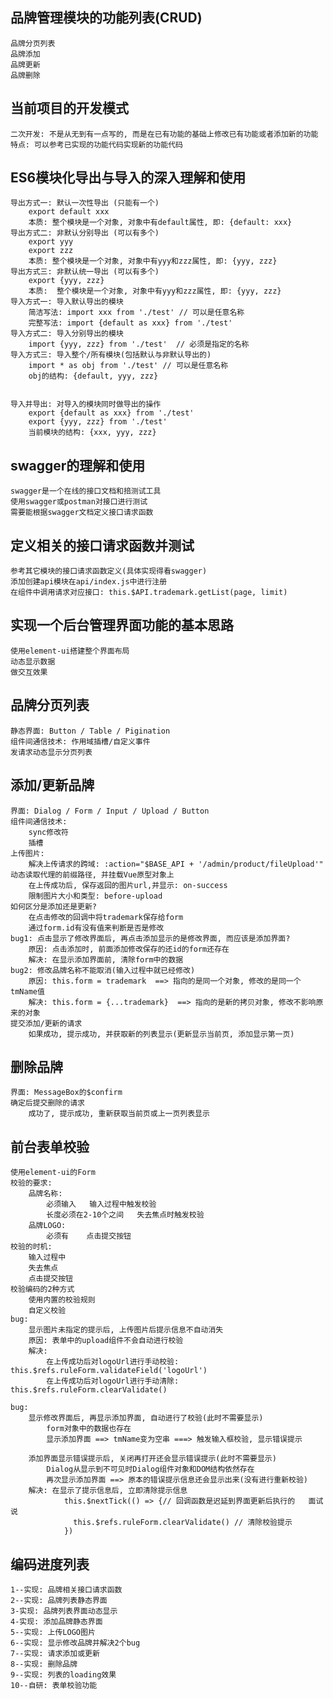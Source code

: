 ## 品牌管理模块的功能列表(CRUD)
	品牌分页列表
	品牌添加
	品牌更新
	品牌删除

## 当前项目的开发模式
	二次开发: 不是从无到有一点写的, 而是在已有功能的基础上修改已有功能或者添加新的功能 
	特点: 可以参考已实现的功能代码实现新的功能代码

## ES6模块化导出与导入的深入理解和使用
	导出方式一: 默认一次性导出 (只能有一个)
		export default xxx
		本质: 整个模块是一个对象, 对象中有default属性, 即: {default: xxx}
	导出方式二: 非默认分别导出 (可以有多个)
		export yyy
		export zzz
		本质: 整个模块是一个对象, 对象中有yyy和zzz属性, 即: {yyy, zzz}
	导出方式三: 非默认统一导出 (可以有多个)
		export {yyy, zzz}
		本质:  整个模块是一个对象, 对象中有yyy和zzz属性, 即: {yyy, zzz}  
	导入方式一: 导入默认导出的模块
		简洁写法: import xxx from './test' // 可以是任意名称
		完整写法: import {default as xxx} from './test'
	导入方式二: 导入分别导出的模块
		import {yyy, zzz} from './test'  // 必须是指定的名称
	导入方式三: 导入整个/所有模块(包括默认与非默认导出的)
		import * as obj from './test' // 可以是任意名称
		obj的结构: {default, yyy, zzz}

	
	导入并导出: 对导入的模块同时做导出的操作
		export {default as xxx} from './test'
		export {yyy, zzz} from './test'
		当前模块的结构: {xxx, yyy, zzz}

## swagger的理解和使用
	swagger是一个在线的接口文档和掊测试工具
	使用swagger或postman对接口进行测试
	需要能根据swagger文档定义接口请求函数

## 定义相关的接口请求函数并测试
	参考其它模块的接口请求函数定义(具体实现得看swagger)
	添加创建api模块在api/index.js中进行注册
	在组件中调用请求对应接口: this.$API.trademark.getList(page, limit)

## 实现一个后台管理界面功能的基本思路
	使用element-ui搭建整个界面布局
	动态显示数据
	做交互效果

## 品牌分页列表
	静态界面: Button / Table / Pigination
	组件间通信技术: 作用域插槽/自定义事件
	发请求动态显示分页列表

## 添加/更新品牌
	界面: Dialog / Form / Input / Upload / Button
	组件间通信技术: 
		sync修改符
		插槽
	上传图片:
		解决上传请求的跨域: :action="$BASE_API + '/admin/product/fileUpload'"  动态读取代理的前缀路径, 并挂载Vue原型对象上
		在上传成功后, 保存返回的图片url,并显示: on-success
		限制图片大小和类型: before-upload
	如何区分是添加还是更新?
		在点击修改的回调中将trademark保存给form
		通过form.id有没有值来判断是否是修改
	bug1: 点击显示了修改界面后, 再点击添加显示的是修改界面, 而应该是添加界面?
		原因: 点击添加时, 前面添加修改保存的还id的form还存在
		解决: 在显示添加界面前, 清除form中的数据
	bug2: 修改品牌名称不能取消(输入过程中就已经修改)
		原因: this.form = trademark  ==> 指向的是同一个对象, 修改的是同一个tmName值
		解决: this.form = {...trademark}  ==> 指向的是新的拷贝对象, 修改不影响原来的对象
	提交添加/更新的请求
		如果成功, 提示成功, 并获取新的列表显示(更新显示当前页, 添加显示第一页)
		

## 删除品牌
	界面: MessageBox的$confirm
	确定后提交删除的请求
		成功了, 提示成功, 重新获取当前页或上一页列表显示

## 前台表单校验
	使用element-ui的Form
	校验的要求:
		品牌名称:
			必须输入   输入过程中触发校验
			长度必须在2-10个之间   失去焦点时触发校验
		品牌LOGO:
			必须有    点击提交按钮
	校验的时机:
		输入过程中
		失去焦点
		点击提交按钮
	校验编码的2种方式
		使用内置的校验规则
		自定义校验
	bug: 
		显示图片未指定的提示后, 上传图片后提示信息不自动消失
		原因: 表单中的upload组件不会自动进行校验
		解决: 
			在上传成功后对logoUrl进行手动校验: this.$refs.ruleForm.validateField('logoUrl')
			在上传成功后对logoUrl进行手动清除: this.$refs.ruleForm.clearValidate()
				
	bug: 
		显示修改界面后, 再显示添加界面, 自动进行了校验(此时不需要显示)
			form对象中的数据也存在
			显示添加界面 ==> tmName变为空串 ===> 触发输入框校验, 显示错误提示

		添加界面显示错误提示后, 关闭再打开还会显示错误提示(此时不需要显示)
		 	Dialog从显示到不可见时Dialog组件对象和DOM结构依然存在
			再次显示添加界面 ==> 原本的错误提示信息还会显示出来(没有进行重新校验)
		解决: 在显示了提示信息后, 立即清除提示信息
				this.$nextTick(() => {// 回调函数是迟延到界面更新后执行的   面试说
		          this.$refs.ruleForm.clearValidate() // 清除校验提示
		        })
	
## 编码进度列表
	1--实现: 品牌相关接口请求函数
	2--实现: 品牌列表静态界面
	3-实现: 品牌列表界面动态显示
	4-实现: 添加品牌静态界面
	5--实现: 上传LOGO图片
	6--实现: 显示修改品牌并解决2个bug
	7--实现: 请求添加或更新
	8--实现: 删除品牌
	9--实现: 列表的loading效果
	10--自研: 表单校验功能


